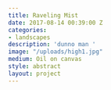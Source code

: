 ```yaml
---
title: Raveling Mist
date: 2017-08-14 00:39:00 Z
categories:
- landscapes
description: 'dunno man '
image: "/uploads/high1.jpg"
medium: Oil on canvas
style: abstract
layout: project
---
```


